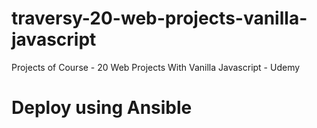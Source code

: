 # traversy-20-web-projects-vanilla-javascript

Projects of Course - 20 Web Projects With Vanilla Javascript - Udemy

# Deploy using Ansible

